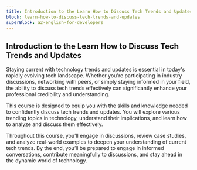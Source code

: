 ```yaml
---
title: Introduction to the Learn How to Discuss Tech Trends and Updates
block: learn-how-to-discuss-tech-trends-and-updates
superBlock: a2-english-for-developers
---
```


## Introduction to the Learn How to Discuss Tech Trends and Updates

Staying current with technology trends and updates is essential in today's rapidly evolving tech landscape. Whether you're participating in industry discussions, networking with peers, or simply staying informed in your field, the ability to discuss tech trends effectively can significantly enhance your professional credibility and understanding.

This course is designed to equip you with the skills and knowledge needed to confidently discuss tech trends and updates. You will explore various trending topics in technology, understand their implications, and learn how to analyze and discuss them effectively.

Throughout this course, you’ll engage in discussions, review case studies, and analyze real-world examples to deepen your understanding of current tech trends. By the end, you’ll be prepared to engage in informed conversations, contribute meaningfully to discussions, and stay ahead in the dynamic world of technology.
